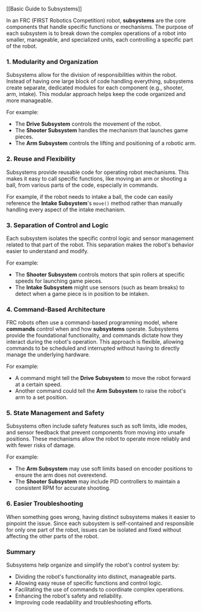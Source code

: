 [[Basic Guide to Subsystems]]

In an FRC (FIRST Robotics Competition) robot, **subsystems** are the core components that handle specific functions or mechanisms. The purpose of each subsystem is to break down the complex operations of a robot into smaller, manageable, and specialized units, each controlling a specific part of the robot.
### 1. **Modularity and Organization**
Subsystems allow for the division of responsibilities within the robot. Instead of having one large block of code handling everything, subsystems create separate, dedicated modules for each component (e.g., shooter, arm, intake). This modular approach helps keep the code organized and more manageable.

For example:
- The **Drive Subsystem** controls the movement of the robot.
- The **Shooter Subsystem** handles the mechanism that launches game pieces.
- The **Arm Subsystem** controls the lifting and positioning of a robotic arm.

### 2. **Reuse and Flexibility**
Subsystems provide reusable code for operating robot mechanisms. This makes it easy to call specific functions, like moving an arm or shooting a ball, from various parts of the code, especially in commands.

For example, if the robot needs to intake a ball, the code can easily reference the **Intake Subsystem**'s `move()` method rather than manually handling every aspect of the intake mechanism.

### 3. **Separation of Control and Logic**
Each subsystem isolates the specific control logic and sensor management related to that part of the robot. This separation makes the robot's behavior easier to understand and modify.

For example:
- The **Shooter Subsystem** controls motors that spin rollers at specific speeds for launching game pieces.
- The **Intake Subsystem** might use sensors (such as beam breaks) to detect when a game piece is in position to be intaken.

### 4. **Command-Based Architecture**
FRC robots often use a command-based programming model, where **commands** control when and how **subsystems** operate. Subsystems provide the foundational functionality, and commands dictate how they interact during the robot's operation. This approach is flexible, allowing commands to be scheduled and interrupted without having to directly manage the underlying hardware.

For example:
- A command might tell the **Drive Subsystem** to move the robot forward at a certain speed.
- Another command could tell the **Arm Subsystem** to raise the robot's arm to a set position.

### 5. **State Management and Safety**
Subsystems often include safety features such as soft limits, idle modes, and sensor feedback that prevent components from moving into unsafe positions. These mechanisms allow the robot to operate more reliably and with fewer risks of damage.

For example:
- The **Arm Subsystem** may use soft limits based on encoder positions to ensure the arm does not overextend.
- The **Shooter Subsystem** may include PID controllers to maintain a consistent RPM for accurate shooting.

### 6. **Easier Troubleshooting**
When something goes wrong, having distinct subsystems makes it easier to pinpoint the issue. Since each subsystem is self-contained and responsible for only one part of the robot, issues can be isolated and fixed without affecting the other parts of the robot.

### Summary
Subsystems help organize and simplify the robot's control system by:
- Dividing the robot's functionality into distinct, manageable parts.
- Allowing easy reuse of specific functions and control logic.
- Facilitating the use of commands to coordinate complex operations.
- Enhancing the robot's safety and reliability.
- Improving code readability and troubleshooting efforts.
